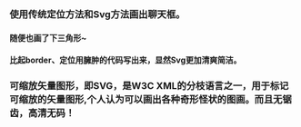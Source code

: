 ### 使用传统定位方法和Svg方法画出聊天框。
#### 随便也画了下三角形~
#### 比起border、定位用臃肿的代码写出来，显然Svg更加清爽简洁。
### 可缩放矢量图形，即SVG，是W3C XML的分枝语言之一，用于标记可缩放的矢量图形,个人认为可以画出各种奇形怪状的图画。而且无锯齿，高清无码！
